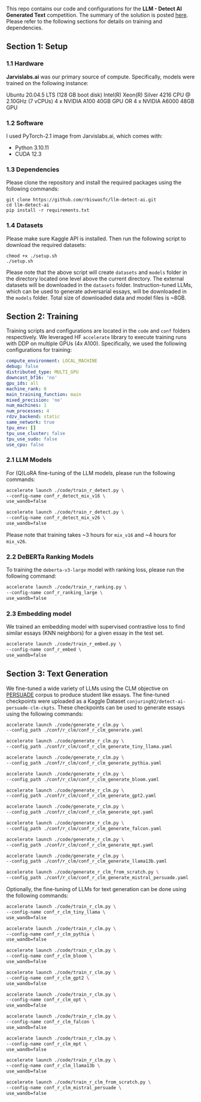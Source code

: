 This repo contains our code and configurations for the **LLM - Detect AI Generated Text** competition. The summary of the solution is posted [here](https://www.kaggle.com/competitions/llm-detect-ai-generated-text/discussion/470121). Please refer to the following sections for details on training and dependencies. 

## Section 1: Setup
### 1.1 Hardware
**Jarvislabs.ai** was our primary source of compute. Specifically, models were trained on the following instance:

Ubuntu 20.04.5 LTS (128 GB boot disk)
Intel(R) Xeon(R) Silver 4216 CPU @ 2.10GHz (7 vCPUs)
4 x NVIDIA A100 40GB GPU OR 4 x NVIDIA A6000 48GB GPU

### 1.2 Software
I used PyTorch-2.1 image from Jarvislabs.ai, which comes with:

* Python 3.10.11
* CUDA 12.3

### 1.3 Dependencies
Please clone the repository and install the required packages using the following commands:

```
git clone https://github.com/rbiswasfc/llm-detect-ai.git
cd llm-detect-ai
pip install -r requirements.txt
```

### 1.4 Datasets

Please make sure Kaggle API is installed. Then run the following script to download the required datasets:

```
chmod +x ./setup.sh
./setup.sh
```

Please note that the above script will create `datasets` and `models` folder in the directory located one level above the current directory. The external datasets will be downloaded in the `datasets` folder. Instruction-tuned LLMs, which can be used to generate adversarial essays, will be downloaded in the `models` folder. Total size of downloaded data and model files is ~8GB. 

## Section 2: Training
Training scripts and configurations are located in the `code` and `conf` folders respectively. We leveraged HF `accelerate` library to execute training runs with DDP on multiple GPUs (4x A100). Specifically, we used the following configurations for training:

```yaml
compute_environment: LOCAL_MACHINE                                            
debug: false                                                                           
distributed_type: MULTI_GPU
downcast_bf16: 'no'
gpu_ids: all
machine_rank: 0
main_training_function: main
mixed_precision: 'no'
num_machines: 1
num_processes: 4
rdzv_backend: static
same_network: true
tpu_env: []
tpu_use_cluster: false
tpu_use_sudo: false
use_cpu: false
```

### 2.1 LLM Models
For (Q)LoRA fine-tuning of the LLM models, please run the following commands:

```bash
accelerate launch ./code/train_r_detect.py \
--config-name conf_r_detect_mix_v16 \
use_wandb=false
```

```bash
accelerate launch ./code/train_r_detect.py \
--config-name conf_r_detect_mix_v26 \
use_wandb=false
```

Please note that training takes ~3 hours for `mix_v16` and ~4 hours for `mix_v26`.

### 2.2 DeBERTa Ranking Models

To training the `deberta-v3-large` model with ranking loss, please run the following command:

```bash
accelerate launch ./code/train_r_ranking.py \
--config-name conf_r_ranking_large \
use_wandb=false
```

### 2.3 Embedding model

We trained an embedding model with supervised contrastive loss to find similar essays (KNN neighbors) for a given essay in the test set.

```bash
accelerate launch ./code/train_r_embed.py \
--config-name conf_r_embed \
use_wandb=false
```

## Section 3: Text Generation

We fine-tuned a wide variety of LLMs using the CLM objective on [PERSUADE](https://www.kaggle.com/datasets/nbroad/persaude-corpus-2) corpus to produce student like essays. The fine-tuned checkpoints were uploaded as a Kaggle Dataset `conjuring92/detect-ai-persuade-clm-ckpts`. These checkpoints can be used to generate essays using the following commands:

```bash
accelerate launch ./code/generate_r_clm.py \
--config_path ./conf/r_clm/conf_r_clm_generate.yaml

accelerate launch ./code/generate_r_clm.py \
--config_path ./conf/r_clm/conf_r_clm_generate_tiny_llama.yaml

accelerate launch ./code/generate_r_clm.py \
--config_path ./conf/r_clm/conf_r_clm_generate_pythia.yaml

accelerate launch ./code/generate_r_clm.py \
--config_path ./conf/r_clm/conf_r_clm_generate_bloom.yaml

accelerate launch ./code/generate_r_clm.py \
--config_path ./conf/r_clm/conf_r_clm_generate_gpt2.yaml

accelerate launch ./code/generate_r_clm.py \
--config_path ./conf/r_clm/conf_r_clm_generate_opt.yaml

accelerate launch ./code/generate_r_clm.py \
--config_path ./conf/r_clm/conf_r_clm_generate_falcon.yaml

accelerate launch ./code/generate_r_clm.py \
--config_path ./conf/r_clm/conf_r_clm_generate_mpt.yaml

accelerate launch ./code/generate_r_clm.py \
--config_path ./conf/r_clm/conf_r_clm_generate_llama13b.yaml

accelerate launch ./code/generate_r_clm_from_scratch.py \
--config_path ./conf/r_clm/conf_r_clm_generate_mistral_persuade.yaml
```

Optionally, the fine-tuning of LLMs for text generation can be done using the following commands:

```bash
accelerate launch ./code/train_r_clm.py \
--config-name conf_r_clm_tiny_llama \
use_wandb=false

accelerate launch ./code/train_r_clm.py \
--config-name conf_r_clm_pythia \
use_wandb=false

accelerate launch ./code/train_r_clm.py \
--config-name conf_r_clm_bloom \
use_wandb=false

accelerate launch ./code/train_r_clm.py \
--config-name conf_r_clm_gpt2 \
use_wandb=false

accelerate launch ./code/train_r_clm.py \
--config-name conf_r_clm_opt \
use_wandb=false

accelerate launch ./code/train_r_clm.py \
--config-name conf_r_clm_falcon \
use_wandb=false

accelerate launch ./code/train_r_clm.py \
--config-name conf_r_clm_mpt \
use_wandb=false

accelerate launch ./code/train_r_clm.py \
--config-name conf_r_clm_llama13b \
use_wandb=false

accelerate launch ./code/train_r_clm_from_scratch.py \
--config-name conf_r_clm_mistral_persuade \
use_wandb=false
```